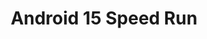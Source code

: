 ---
layout: talk
section-type: talk
title: "Android 15 Speed Run"
technology: "Android, Android 15"
cover-img: "img/talks/android-15-cover.png"
thumb-img: "img/talks/android-15.png"
permalink: /talks/android-15-sydney
location: "DevFest Sydney"
type: "In Person"
presentation-id: "2PACX-1vSgLBLldhZ3retH0yyQ8WSJ8hQ1_2IcaSQU95EQWuWnlAVu785D3Sx6Okxjo25_4q81mn21T7i1rJyB"
youtube-id: "Vgg3dz4aDgI"
---